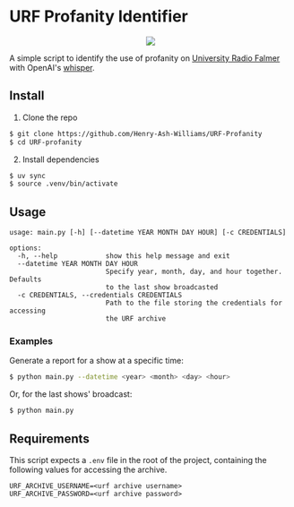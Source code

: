 # URF Profanity Identifier


<p align="center">
  <img src="https://external-content.duckduckgo.com/iu/?u=https%3A%2F%2Fmedia.tenor.com%2F7R0cugwI7k0AAAAC%2Fwatch-your-mouth-watch-your-profanity.gif&f=1&nofb=1&ipt=1d1d3ff67810bcb19216eba0dadc6425e66fa0b241e5329c01cac3df1545cf53" alt-text="watch yo profanity"/>
</p>


A simple script to identify the use of profanity on [University Radio Falmer](https://www.urfonline.com/) with OpenAI's [whisper](https://github.com/openai/whisper). 

## Install 

1. Clone the repo 

```sh
$ git clone https://github.com/Henry-Ash-Williams/URF-Profanity
$ cd URF-profanity
```

2. Install dependencies 

```sh
$ uv sync
$ source .venv/bin/activate 
``` 

## Usage 

```
usage: main.py [-h] [--datetime YEAR MONTH DAY HOUR] [-c CREDENTIALS]

options:
  -h, --help            show this help message and exit
  --datetime YEAR MONTH DAY HOUR
                        Specify year, month, day, and hour together. Defaults
                        to the last show broadcasted
  -c CREDENTIALS, --credentials CREDENTIALS
                        Path to the file storing the credentials for accessing
                        the URF archive
```

### Examples 

Generate a report for a show at a specific time: 

```sh
$ python main.py --datetime <year> <month> <day> <hour>
``` 

Or, for the last shows' broadcast: 

```sh
$ python main.py
```

## Requirements 

This script expects a `.env` file in the root of the project, containing the following values for accessing the archive. 

```
URF_ARCHIVE_USERNAME=<urf archive username>
URF_ARCHIVE_PASSWORD=<urf archive password>
```
